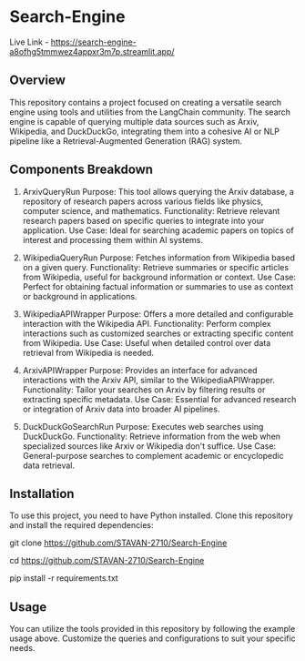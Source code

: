 ﻿# Search-Engine
Live Link - https://search-engine-a8ofhg5tmmwez4appxr3m7p.streamlit.app/
 
## Overview
This repository contains a project focused on creating a versatile search engine using tools and utilities from the LangChain community. The search engine is capable of querying multiple data sources such as Arxiv, Wikipedia, and DuckDuckGo, integrating them into a cohesive AI or NLP pipeline like a Retrieval-Augmented Generation (RAG) system.

## Components Breakdown

1. ArxivQueryRun
Purpose: This tool allows querying the Arxiv database, a repository of research papers across various fields like physics, computer science, and mathematics.
Functionality: Retrieve relevant research papers based on specific queries to integrate into your application.
Use Case: Ideal for searching academic papers on topics of interest and processing them within AI systems.

2. WikipediaQueryRun
Purpose: Fetches information from Wikipedia based on a given query.
Functionality: Retrieve summaries or specific articles from Wikipedia, useful for background information or context.
Use Case: Perfect for obtaining factual information or summaries to use as context or background in applications.

3. WikipediaAPIWrapper
Purpose: Offers a more detailed and configurable interaction with the Wikipedia API.
Functionality: Perform complex interactions such as customized searches or extracting specific content from Wikipedia.
Use Case: Useful when detailed control over data retrieval from Wikipedia is needed.

4. ArxivAPIWrapper
Purpose: Provides an interface for advanced interactions with the Arxiv API, similar to the WikipediaAPIWrapper.
Functionality: Tailor your searches on Arxiv by filtering results or extracting specific metadata.
Use Case: Essential for advanced research or integration of Arxiv data into broader AI pipelines.

5. DuckDuckGoSearchRun
Purpose: Executes web searches using DuckDuckGo.
Functionality: Retrieve information from the web when specialized sources like Arxiv or Wikipedia don't suffice.
Use Case: General-purpose searches to complement academic or encyclopedic data retrieval.

## Installation
To use this project, you need to have Python installed. Clone this repository and install the required dependencies:

git clone https://github.com/STAVAN-2710/Search-Engine

cd https://github.com/STAVAN-2710/Search-Engine
  
pip install -r requirements.txt

## Usage
You can utilize the tools provided in this repository by following the example usage above. Customize the queries and configurations to suit your specific needs.

